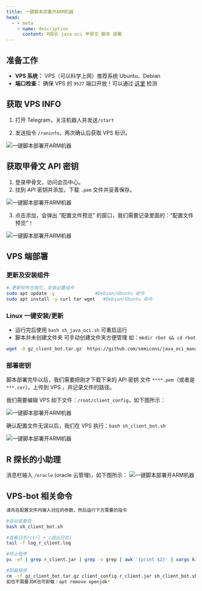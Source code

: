 ```yaml
---
title: 一键脚本部署开ARM机器
head:
  - - meta
    - name: description
      content: R探长 java oci 甲骨文 脚本 部署
---
```


## 准备工作

<Links
  :items="[
    {
      name: 'GitHub 项目地址',
      image: {
        light: 'https://i.theojs.cn/logo/github.svg',
        dark: 'https://i.theojs.cn/logo/github-dark.svg'
      },
      link: 'https://github.com/semicons/java_oci_manage'
    }
  ]"
/>

- **VPS 系统：** VPS（可以科学上网）推荐系统 Ubuntu、Debian
- **端口检查：** 确保 VPS 的 `9527` 端口开放！可以通过 [这里](https://tool.chinaz.com/port) 检测

<Box :items="[
{ name: 'R探长的小助理',link: 'https://t.me/radiance_helper_bot',icon: 'logos:telegram',tag: 'BOT' },
{ name: 'R探长',link: 'https://t.me/agentONE_R',icon: 'logos:telegram',tag: '频道' }
]"/>

## 获取 VPS INFO

1. 打开 Telegram，关注机器人并发送`/start`

2. 发送指令 `/raninfo`，两次确认后获取 VPS 标识。

![一键脚本部署开ARM机器](https://i.theojs.cn/docs/202309032107312.png '获取 VPS INFO')

## 获取甲骨文 API 密钥

1. 登录甲骨文，访问会员中心。
2. 找到 API 密钥并添加，下载 `.pem` 文件并妥善保存。

![一键脚本部署开ARM机器](https://i.theojs.cn/docs/20230903211053.png '下载甲骨文 API 密钥')

3. 点击添加，会弹出 “配置文件预览” 的窗口，我们需要记录里面的：“配置文件预览”！

![一键脚本部署开ARM机器](https://i.theojs.cn/docs/202309032112188.png '配置文件预览')

## VPS 端部署

### 更新及安装组件

```bash
# 更新软件包索引，安装必要组件
sudo apt update -y               #Debian/Ubuntu 命令
sudo apt install -y curl tar wget   #Debian/Ubuntu 命令
```

### Linux 一键安装/更新

- 运行完后使用 `bash sh_java_oci.sh` 可重启运行
- 脚本并未创建文件夹 可手动创建文件夹方便管理 如：`mkdir rbot && cd rbot`

```bash
wget -O gz_client_bot.tar.gz  https://github.com/semicons/java_oci_manage/releases/latest/download/gz_client_bot.tar.gz && tar -zxvf gz_client_bot.tar.gz --exclude=client_config  && tar -zxvf gz_client_bot.tar.gz --skip-old-files client_config && chmod +x sh_client_bot.sh && bash sh_client_bot.sh
```

### 部署密钥

脚本部署完毕以后，我们需要把刚才下载下来的 API 密钥 文件 `****.pem`（或者是`***.cer`），上传到 VPS ，并记录文件的路径。

我们需要编辑 VPS 如下文件：`/root/client_config`，如下图所示：

![一键脚本部署开ARM机器](https://i.theojs.cn/docs/202309032121395.png '编辑`client_config`文件')

确认配置文件无误以后，我们在 VPS 执行：`bash sh_client_bot.sh `

![一键脚本部署开ARM机器](https://i.theojs.cn/docs/202309032126839.png '执行：`bash sh_client_bot.sh `')

## R 探长的小助理

消息栏输入 `/oracle` (oracle 云管理)，如下图所示：
![一键脚本部署开ARM机器](https://i.theojs.cn/docs/202309032123801.png 'R 探长的小助理')

## VPS-bot 相关命令

```bash
请先在配置文件内输入对应的参数，然后运行下方需要的指令

#启动或重启
bash sh_client_bot.sh

#查看日志(ctrl + c退出日志)
tail -f log_r_client.log

#终止程序
ps -ef | grep r_client.jar | grep -v grep | awk '{print $2}' | xargs kill -9

#卸载程序
rm -rf gz_client_bot.tar.gz client_config r_client.jar sh_client_bot.sh log_r_client.log debug-.log
如也不需要JDK也可卸载：apt remove openjdk*

```
